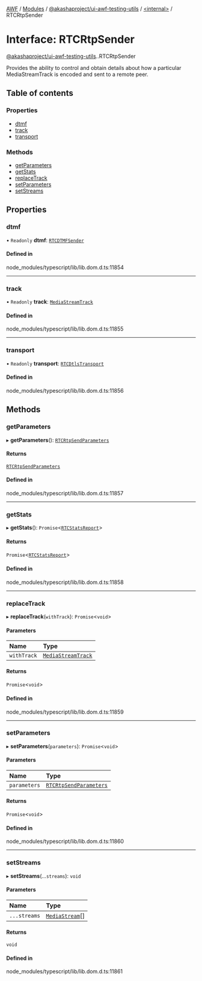[AWF](../README.md) / [Modules](../modules.md) / [@akashaproject/ui-awf-testing-utils](../modules/akashaproject_ui_awf_testing_utils.md) / [<internal\>](../modules/akashaproject_ui_awf_testing_utils._internal_.md) / RTCRtpSender

# Interface: RTCRtpSender

[@akashaproject/ui-awf-testing-utils](../modules/akashaproject_ui_awf_testing_utils.md).[<internal>](../modules/akashaproject_ui_awf_testing_utils._internal_.md).RTCRtpSender

Provides the ability to control and obtain details about how a particular MediaStreamTrack is encoded and sent to a remote peer.

## Table of contents

### Properties

- [dtmf](akashaproject_ui_awf_testing_utils._internal_.RTCRtpSender.md#dtmf)
- [track](akashaproject_ui_awf_testing_utils._internal_.RTCRtpSender.md#track)
- [transport](akashaproject_ui_awf_testing_utils._internal_.RTCRtpSender.md#transport)

### Methods

- [getParameters](akashaproject_ui_awf_testing_utils._internal_.RTCRtpSender.md#getparameters)
- [getStats](akashaproject_ui_awf_testing_utils._internal_.RTCRtpSender.md#getstats)
- [replaceTrack](akashaproject_ui_awf_testing_utils._internal_.RTCRtpSender.md#replacetrack)
- [setParameters](akashaproject_ui_awf_testing_utils._internal_.RTCRtpSender.md#setparameters)
- [setStreams](akashaproject_ui_awf_testing_utils._internal_.RTCRtpSender.md#setstreams)

## Properties

### dtmf

• `Readonly` **dtmf**: [`RTCDTMFSender`](../modules/akashaproject_ui_awf_testing_utils._internal_.md#rtcdtmfsender)

#### Defined in

node_modules/typescript/lib/lib.dom.d.ts:11854

___

### track

• `Readonly` **track**: [`MediaStreamTrack`](../modules/akashaproject_ui_awf_testing_utils._internal_.md#mediastreamtrack)

#### Defined in

node_modules/typescript/lib/lib.dom.d.ts:11855

___

### transport

• `Readonly` **transport**: [`RTCDtlsTransport`](../modules/akashaproject_ui_awf_testing_utils._internal_.md#rtcdtlstransport)

#### Defined in

node_modules/typescript/lib/lib.dom.d.ts:11856

## Methods

### getParameters

▸ **getParameters**(): [`RTCRtpSendParameters`](akashaproject_ui_awf_testing_utils._internal_.RTCRtpSendParameters.md)

#### Returns

[`RTCRtpSendParameters`](akashaproject_ui_awf_testing_utils._internal_.RTCRtpSendParameters.md)

#### Defined in

node_modules/typescript/lib/lib.dom.d.ts:11857

___

### getStats

▸ **getStats**(): `Promise`<[`RTCStatsReport`](../modules/akashaproject_ui_awf_testing_utils._internal_.md#rtcstatsreport)\>

#### Returns

`Promise`<[`RTCStatsReport`](../modules/akashaproject_ui_awf_testing_utils._internal_.md#rtcstatsreport)\>

#### Defined in

node_modules/typescript/lib/lib.dom.d.ts:11858

___

### replaceTrack

▸ **replaceTrack**(`withTrack`): `Promise`<`void`\>

#### Parameters

| Name | Type |
| :------ | :------ |
| `withTrack` | [`MediaStreamTrack`](../modules/akashaproject_ui_awf_testing_utils._internal_.md#mediastreamtrack) |

#### Returns

`Promise`<`void`\>

#### Defined in

node_modules/typescript/lib/lib.dom.d.ts:11859

___

### setParameters

▸ **setParameters**(`parameters`): `Promise`<`void`\>

#### Parameters

| Name | Type |
| :------ | :------ |
| `parameters` | [`RTCRtpSendParameters`](akashaproject_ui_awf_testing_utils._internal_.RTCRtpSendParameters.md) |

#### Returns

`Promise`<`void`\>

#### Defined in

node_modules/typescript/lib/lib.dom.d.ts:11860

___

### setStreams

▸ **setStreams**(...`streams`): `void`

#### Parameters

| Name | Type |
| :------ | :------ |
| `...streams` | [`MediaStream`](../modules/akashaproject_ui_awf_testing_utils._internal_.md#mediastream)[] |

#### Returns

`void`

#### Defined in

node_modules/typescript/lib/lib.dom.d.ts:11861
